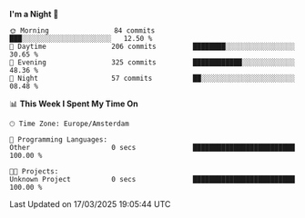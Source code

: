 <!--START_SECTION:waka-->
**I'm a Night 🦉** 

```text
🌞 Morning                84 commits          ███░░░░░░░░░░░░░░░░░░░░░░   12.50 % 
🌆 Daytime                206 commits         ████████░░░░░░░░░░░░░░░░░   30.65 % 
🌃 Evening                325 commits         ████████████░░░░░░░░░░░░░   48.36 % 
🌙 Night                  57 commits          ██░░░░░░░░░░░░░░░░░░░░░░░   08.48 % 
```


📊 **This Week I Spent My Time On** 

```text
🕑︎ Time Zone: Europe/Amsterdam

💬 Programming Languages: 
Other                    0 secs              █████████████████████████   100.00 % 

🐱‍💻 Projects: 
Unknown Project          0 secs              █████████████████████████   100.00 % 
```


 Last Updated on 17/03/2025 19:05:44 UTC
<!--END_SECTION:waka-->
